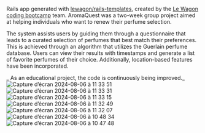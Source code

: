 Rails app generated with [lewagon/rails-templates](https://github.com/lewagon/rails-templates), created by the [Le Wagon coding bootcamp](https://www.lewagon.com) team.
AromaQuest was a two-week group project aimed at helping individuals who want to renew their perfume selection.

The system assists users by guiding them through a questionnaire that leads to a curated selection of perfumes that best match their preferences. This is achieved through an algorithm that utilizes the Guerlain perfume database. Users can view their results with timestamps and generate a list of favorite perfumes of their choice. Additionally, location-based features have been incorporated.

_ As an educational project, the code is continuously being improved._![Capture d’écran 2024-08-06 à 11 33 51](https://github.com/user-attachments/assets/3f3f00da-9b80-4823-8f07-0d6614f7984b)
![Capture d’écran 2024-08-06 à 11 33 31](https://github.com/user-attachments/assets/d16c42de-d413-45f9-987f-9f30ef9e9acc)
![Capture d’écran 2024-08-06 à 11 33 15](https://github.com/user-attachments/assets/812f042e-c456-4a41-8dd1-6400d1872622)
![Capture d’écran 2024-08-06 à 11 32 49](https://github.com/user-attachments/assets/994f8382-b278-4380-a5bc-fe8bd5db9277)
![Capture d’écran 2024-08-06 à 11 32 07](https://github.com/user-attachments/assets/9a83290c-7caf-4fc4-94fb-9d6f2b8d7bfe)
![Capture d’écran 2024-08-06 à 10 48 34](https://github.com/user-attachments/assets/ecb4a28d-5f7a-4077-b16a-8237d2a8a124)
![Capture d’écran 2024-08-06 à 10 47 48](https://github.com/user-attachments/assets/6e59ba41-bdbe-4e77-9634-01d492da05fc)
